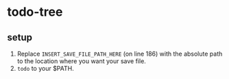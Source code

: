 # todo-tree
## setup
1) Replace `INSERT_SAVE_FILE_PATH_HERE` (on line 186) with the absolute path to the location where you want your save file.
2) `todo` to your $PATH.

